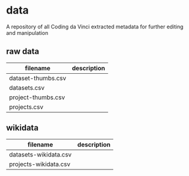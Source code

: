 # data
A repository of all Coding da Vinci extracted metadata for further editing and manipulation

## raw data
| filename | description |
| --- | --- |
| dataset-thumbs.csv | |
| datasets.csv | |
| project-thumbs.csv | |
| projects.csv | |

## wikidata
| filename | description |
| --- | --- |
| datasets-wikidata.csv | |
| projects-wikidata.csv | |
